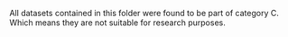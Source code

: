All datasets contained in this folder were found to be part of category C. Which means they are not suitable for research purposes.
